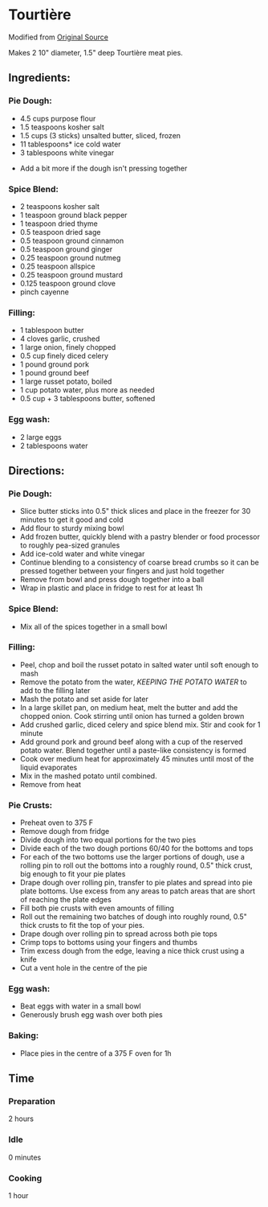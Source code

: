 # Tourtière
Modified from [Original Source](https://foodwishes.blogspot.com/2017/12/tourtiere-meaty-holiday-main-course.html)

Makes 2 10" diameter, 1.5" deep Tourtière meat pies.

## Ingredients:

### Pie Dough:
  - 4.5 cups purpose flour
  - 1.5 teaspoons kosher salt
  - 1.5 cups (3 sticks) unsalted butter, sliced, frozen
  - 11 tablespoons* ice cold water
  - 3 tablespoons white vinegar 

  * Add a bit more if the dough isn't pressing together

### Spice Blend:
  - 2 teaspoons kosher salt
  - 1 teaspoon ground black pepper
  - 1 teaspoon dried thyme
  - 0.5 teaspoon dried sage
  - 0.5 teaspoon ground cinnamon
  - 0.5 teaspoon ground ginger
  - 0.25 teaspoon ground nutmeg
  - 0.25 teaspoon allspice
  - 0.25 teaspoon ground mustard
  - 0.125 teaspoon ground clove
  - pinch cayenne

### Filling:
  - 1 tablespoon butter
  - 4 cloves garlic, crushed
  - 1 large onion, finely chopped
  - 0.5 cup finely diced celery
  - 1 pound ground pork
  - 1 pound ground beef
  - 1 large russet potato, boiled
  - 1 cup potato water, plus more as needed
  - 0.5 cup + 3 tablespoons butter, softened
  
### Egg wash:
  - 2 large eggs
  - 2 tablespoons water

## Directions:

### Pie Dough:
  - Slice butter sticks into 0.5" thick slices and place in the freezer for 30 minutes to get it good and cold
  - Add flour to sturdy mixing bowl
  - Add frozen butter, quickly blend with a pastry blender or food processor to roughly pea-sized granules
  - Add ice-cold water and white vinegar
  - Continue blending to a consistency of coarse bread crumbs so it can be pressed together between your fingers and just hold together
  - Remove from bowl and press dough together into a ball
  - Wrap in plastic and place in fridge to rest for at least 1h

### Spice Blend:
  - Mix all of the spices together in a small bowl

### Filling:
  - Peel, chop and boil the russet potato in salted water until soft enough to mash
  - Remove the potato from the water, *KEEPING THE POTATO WATER* to add to the filling later
  - Mash the potato and set aside for later
  - In a large skillet pan, on medium heat, melt the butter and add the chopped onion. Cook stirring until onion has turned a golden brown
  - Add crushed garlic, diced celery and spice blend mix. Stir and cook for 1 minute
  - Add ground pork and ground beef along with a cup of the reserved potato water. Blend together until a paste-like consistency is formed
  - Cook over medium heat for approximately 45 minutes until most of the liquid evaporates
  - Mix in the mashed potato until combined.
  - Remove from heat

### Pie Crusts:
  - Preheat oven to 375 F
  - Remove dough from fridge
  - Divide dough into two equal portions for the two pies
  - Divide each of the two dough portions 60/40 for the bottoms and tops
  - For each of the two bottoms use the larger portions of dough, use a rolling pin to roll out the bottoms into a roughly round, 0.5" thick crust, big enough to fit your pie plates
  - Drape dough over rolling pin, transfer to pie plates and spread into pie plate bottoms. Use excess from any areas to patch areas that are short of reaching the plate edges
  - Fill both pie crusts with even amounts of filling
  - Roll out the remaining two batches of dough into roughly round, 0.5" thick crusts to fit the top of your pies.
  - Drape dough over rolling pin to spread across both pie tops
  - Crimp tops to bottoms using your fingers and thumbs
  - Trim excess dough from the edge, leaving a nice thick crust using a knife
  - Cut a vent hole in the centre of the pie

### Egg wash:
  - Beat eggs with water in a small bowl
  - Generously brush egg wash over both pies

### Baking:
  - Place pies in the centre of a 375 F oven for 1h

## Time
### Preparation
2 hours
### Idle
0 minutes
### Cooking
1 hour

